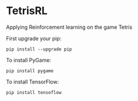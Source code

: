 # TetrisRL
Applying Reinforcement learning on the game Tetris

First upgrade your pip:

`pip install --upgrade pip`

To install PyGame:

`pip install pygame`

To install TensorFlow:

`pip install tensoflow`
